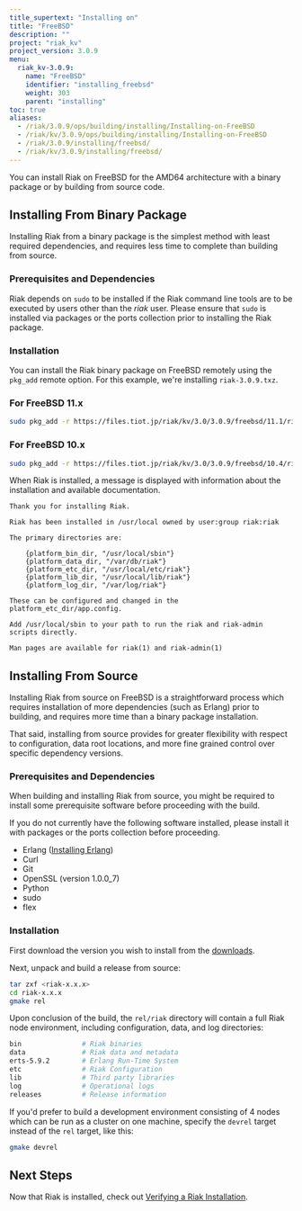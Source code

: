 ```yaml
---
title_supertext: "Installing on"
title: "FreeBSD"
description: ""
project: "riak_kv"
project_version: 3.0.9
menu:
  riak_kv-3.0.9:
    name: "FreeBSD"
    identifier: "installing_freebsd"
    weight: 303
    parent: "installing"
toc: true
aliases:
  - /riak/3.0.9/ops/building/installing/Installing-on-FreeBSD
  - /riak/kv/3.0.9/ops/building/installing/Installing-on-FreeBSD
  - /riak/3.0.9/installing/freebsd/
  - /riak/kv/3.0.9/installing/freebsd/
---
```




[install source erlang]: {{<baseurl>}}riak/kv/3.0.9/setup/installing/source/erlang
[downloads]: {{<baseurl>}}riak/kv/3.0.9/downloads/
[install verify]: {{<baseurl>}}riak/kv/3.0.9/setup/installing/verify

You can install Riak on FreeBSD for the AMD64 architecture with a binary package or by building from source code.

## Installing From Binary Package

Installing Riak from a binary package is the simplest method with least required dependencies, and requires less time to complete than building from source.

### Prerequisites and Dependencies

Riak depends on `sudo` to be installed if the Riak command line tools are to be executed by users other than the *riak* user. Please ensure that `sudo` is installed via packages or the ports collection prior to installing the Riak package.

### Installation

You can install the Riak binary package on FreeBSD remotely using the
`pkg_add` remote option. For this example, we're installing `riak-3.0.9.txz`.

### For FreeBSD 11.x

```bash
sudo pkg_add -r https://files.tiot.jp/riak/kv/3.0/3.0.9/freebsd/11.1/riak-3.0.9.txz
```


### For FreeBSD 10.x

```bash
sudo pkg_add -r https://files.tiot.jp/riak/kv/3.0/3.0.9/freebsd/10.4/riak-3.0.9.txz
```

When Riak is installed, a message is displayed with information about the installation and available documentation.

```
Thank you for installing Riak.

Riak has been installed in /usr/local owned by user:group riak:riak

The primary directories are:

    {platform_bin_dir, "/usr/local/sbin"}
    {platform_data_dir, "/var/db/riak"}
    {platform_etc_dir, "/usr/local/etc/riak"}
    {platform_lib_dir, "/usr/local/lib/riak"}
    {platform_log_dir, "/var/log/riak"}

These can be configured and changed in the platform_etc_dir/app.config.

Add /usr/local/sbin to your path to run the riak and riak-admin scripts directly.

Man pages are available for riak(1) and riak-admin(1)
```

## Installing From Source

Installing Riak from source on FreeBSD is a straightforward process which requires installation of more dependencies (such as Erlang) prior to building, and requires more time than a binary package installation.

That said, installing from source provides for greater flexibility with respect to configuration, data root locations, and more fine grained control over specific dependency versions.

### Prerequisites and Dependencies

When building and installing Riak from source, you might be required to install some prerequisite software before proceeding with the build.

If you do not currently have the following software installed, please install it with packages or the ports collection before proceeding.

* Erlang ([Installing Erlang][install source erlang])
* Curl
* Git
* OpenSSL (version 1.0.0_7)
* Python
* sudo
* flex

### Installation
First download the version you wish to install from the [downloads][downloads].

Next, unpack and build a release from source:

```bash
tar zxf <riak-x.x.x>
cd riak-x.x.x
gmake rel
```

Upon conclusion of the build, the `rel/riak` directory will contain a full Riak node environment, including configuration, data, and log directories:

```bash
bin               # Riak binaries
data              # Riak data and metadata
erts-5.9.2        # Erlang Run-Time System
etc               # Riak Configuration
lib               # Third party libraries
log               # Operational logs
releases          # Release information
```

If you'd prefer to build a development environment consisting of 4 nodes which can be run as a cluster on one machine, specify the `devrel` target instead of the `rel` target, like this:

```bash
gmake devrel
```

## Next Steps

Now that Riak is installed, check out [Verifying a Riak Installation][install verify].





